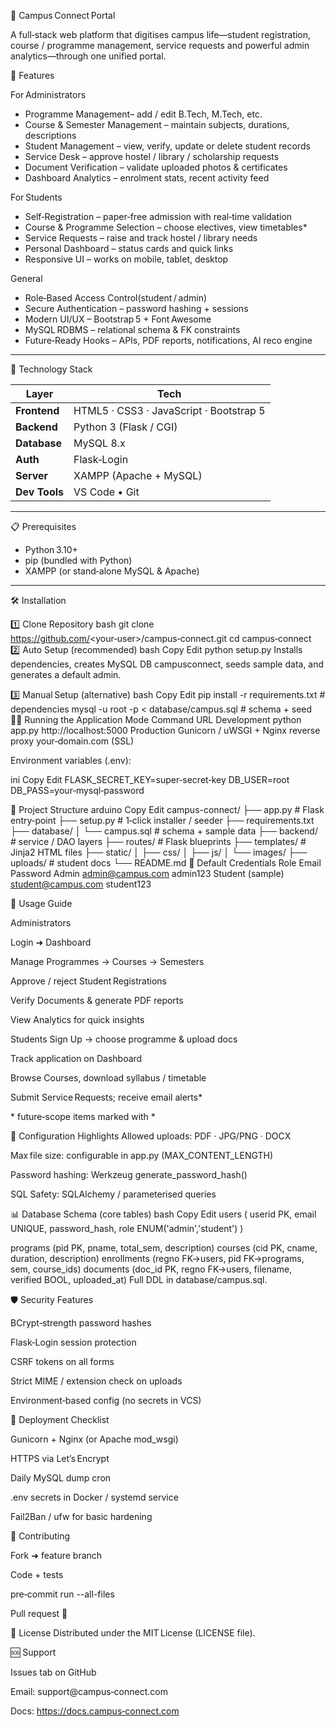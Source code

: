  🏫 Campus Connect Portal

A full‑stack web platform that digitises campus life—student registration, course / programme management, service requests and powerful admin analytics—through one unified portal.

🌟 Features

For Administrators
- Programme Management– add / edit B.Tech, M.Tech, etc.  
- Course & Semester Management – maintain subjects, durations, descriptions  
- Student Management – view, verify, update or delete student records  
- Service Desk – approve hostel / library / scholarship requests  
- Document Verification – validate uploaded photos & certificates  
- Dashboard Analytics – enrolment stats, recent activity feed  

 For Students
- Self‑Registration – paper‑free admission with real‑time validation  
- Course & Programme Selection – choose electives, view timetables*  
- Service Requests – raise and track hostel / library needs  
- Personal Dashboard – status cards and quick links  
- Responsive UI – works on mobile, tablet, desktop  

 General
- Role‑Based Access Control(student / admin)  
- Secure Authentication – password hashing + sessions  
- Modern UI/UX – Bootstrap 5 + Font Awesome  
- MySQL RDBMS – relational schema & FK constraints  
- Future‑Ready Hooks – APIs, PDF reports, notifications, AI reco engine  

---

 🚀 Technology Stack

| Layer      | Tech                                                |
|------------|-----------------------------------------------------|
| **Frontend** | HTML5 · CSS3 · JavaScript · Bootstrap 5            |
| **Backend**  | Python 3 (Flask / CGI)                             |
| **Database** | MySQL 8.x                                          |
| **Auth**     | Flask‑Login                                        |
| **Server**   | XAMPP (Apache + MySQL)                             |
| **Dev Tools**| VS Code • Git                                      |

---

 📋 Prerequisites
* Python 3.10+  
* pip (bundled with Python)  
* XAMPP (or stand‑alone MySQL & Apache)  

---

 🛠️ Installation

 1️⃣ Clone Repository
bash
git clone https://github.com/<your‑user>/campus‑connect.git
cd campus‑connect
2️⃣ Auto Setup (recommended)
bash
Copy
Edit
python setup.py
Installs dependencies, creates MySQL DB campusconnect, seeds sample data, and generates a default admin.

3️⃣ Manual Setup (alternative)
bash
Copy
Edit
pip install -r requirements.txt           # dependencies
mysql -u root -p < database/campus.sql    # schema + seed
🏃‍♂️ Running the Application
Mode	Command	URL
Development	python app.py	http://localhost:5000
Production	Gunicorn / uWSGI + Nginx reverse proxy	your‑domain.com (SSL)

Environment variables (.env):

ini
Copy
Edit
FLASK_SECRET_KEY=super‑secret‑key
DB_USER=root
DB_PASS=your‑mysql‑password


📁 Project Structure
arduino
Copy
Edit
campus-connect/
├── app.py                # Flask entry‑point
├── setup.py              # 1‑click installer / seeder
├── requirements.txt
├── database/
│   └── campus.sql        # schema + sample data
├── backend/              # service / DAO layers
├── routes/               # Flask blueprints
├── templates/            # Jinja2 HTML files
├── static/
│   ├── css/
│   ├── js/
│   └── images/
├── uploads/              # student docs
└── README.md
🔐 Default Credentials
Role	Email	Password
Admin	admin@campus.com	admin123
Student (sample)	student@campus.com	student123

🎯 Usage Guide

Administrators

Login ➜ Dashboard

Manage Programmes → Courses → Semesters

Approve / reject Student Registrations

Verify Documents & generate PDF reports

View Analytics for quick insights

Students
Sign Up → choose programme & upload docs

Track application on Dashboard

Browse Courses, download syllabus / timetable

Submit Service Requests; receive email alerts*

* future‑scope items marked with *

🔧 Configuration Highlights
Allowed uploads: PDF · JPG/PNG · DOCX

Max file size: configurable in app.py (MAX_CONTENT_LENGTH)

Password hashing: Werkzeug generate_password_hash()

SQL Safety: SQLAlchemy / parameterised queries

📊 Database Schema (core tables)
bash
Copy
Edit
users (
  userid PK,
  email UNIQUE,
  password_hash,
  role ENUM('admin','student')
)

programs  (pid PK, pname, total_sem, description)
courses   (cid PK, cname, duration, description)
enrollments (regno FK→users, pid FK→programs, sem, course_ids)
documents (doc_id PK, regno FK→users, filename, verified BOOL, uploaded_at)
Full DDL in database/campus.sql.

🛡️ Security Features

BCrypt‑strength password hashes

Flask‑Login session protection

CSRF tokens on all forms

Strict MIME / extension check on uploads

Environment‑based config (no secrets in VCS)

🚀 Deployment Checklist

 Gunicorn + Nginx (or Apache mod_wsgi)

 HTTPS via Let’s Encrypt

 Daily MySQL dump cron

 .env secrets in Docker / systemd service

 Fail2Ban / ufw for basic hardening

🤝 Contributing

Fork ➜ feature branch

Code + tests

pre‑commit run --all-files

Pull request 🚀

📝 License
Distributed under the MIT License (LICENSE file).

🆘 Support

Issues tab on GitHub

Email: support@campus‑connect.com

Docs: https://docs.campus‑connect.com

